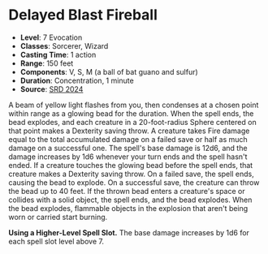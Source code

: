 # Delayed Blast Fireball

- **Level**: 7 Evocation
- **Classes**: Sorcerer, Wizard
- **Casting Time**: 1 action
- **Range**: 150 feet
- **Components**: V, S, M (a ball of bat guano and sulfur)
- **Duration**: Concentration, 1 minute
- **Source**: [SRD 2024](../../../srds/SRD_2024.pdf)

A beam of yellow light flashes from you, then condenses at a chosen point within range as a glowing bead for the duration. When the spell ends, the bead explodes, and each creature in a 20-foot-radius Sphere centered on that point makes a Dexterity saving throw. A creature takes Fire damage equal to the total accumulated damage on a failed save or half as much damage on a successful one. The spell's base damage is 12d6, and the damage increases by 1d6 whenever your turn ends and the spell hasn't ended. If a creature touches the glowing bead before the spell ends, that creature makes a Dexterity saving throw. On a failed save, the spell ends, causing the bead to explode. On a successful save, the creature can throw the bead up to 40 feet. If the thrown bead enters a creature's space or collides with a solid object, the spell ends, and the bead explodes. When the bead explodes, flammable objects in the explosion that aren't being worn or carried start burning.

**Using a Higher-Level Spell Slot.** The base damage increases by 1d6 for each spell slot level above 7.
